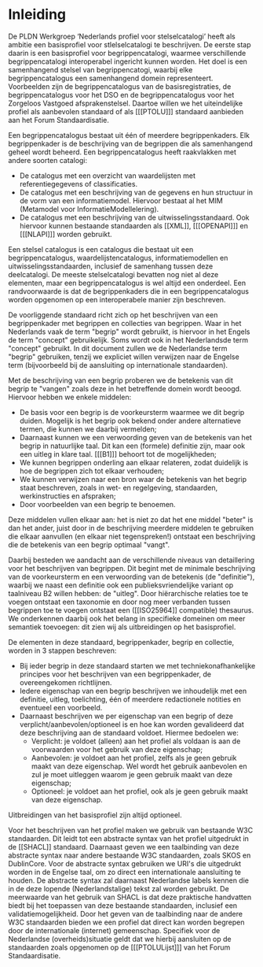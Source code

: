 # Inleiding

De PLDN Werkgroep ‘Nederlands profiel voor stelselcatalogi’ heeft als ambitie een basisprofiel voor stlelselcatalogi te beschrijven. De eerste stap daarin is een basisprofiel voor begrippencatalogi, waarmee verschillende begrippencatalogi interoperabel ingericht kunnen worden. Het doel is een samenhangend stelsel van begrippencatogi, waarbij elke begrippencatalogus een samenhangend domein representeert. Voorbeelden zijn de begrippencatalogus van de basisregistraties, de begrippencatalogus voor het DSO en de begrippencatalogus voor het Zorgeloos Vastgoed afsprakenstelsel. Daartoe willen we het uiteindelijke profiel als aanbevolen standaard of als [[[PTOLU]]] standaard aanbieden aan het Forum Standaardisatie.

Een begrippencatalogus bestaat uit één of meerdere begrippenkaders. Elk begrippenkader is de beschrijving van de begrippen die als samenhangend geheel wordt beheerd. Een begrippencatalogus heeft raakvlakken met andere soorten catalogi:
- De catalogus met een overzicht van waardelijsten met referentiegegevens of classificaties.
- De catalogus met een beschrijving van de gegevens en hun structuur in de vorm van een informatiemodel. Hiervoor bestaat al het  MIM (Metamodel voor InformatieModellelering).
- De catalogus met een beschrijving van de uitwisselingsstandaard. Ook hiervoor kunnen bestaande standaarden als [[XML]], [[[OPENAPI]]] en [[[NLAPI]]] worden gebruikt.

Een stelsel catalogus is een catalogus die bestaat uit een begrippencatalogus, waardelijstencatalogus, informatiemodellen en uitwisselingsstandaarden, inclusief de samenhang tussen deze deelcatalogi. De meeste stelselcatalogi bevatten nog niet al deze elementen, maar een begrippencatalogus is wel altijd een onderdeel. Een randvoorwaarde is dat de begrippenkaders die in een begrippencatalogus worden opgenomen op een interoperabele manier zijn beschreven.

De voorliggende standaard richt zich op het beschrijven van een begrippenkader met begrippen en collecties van begrippen. Waar in het Nederlands vaak de term "begrip" wordt gebruikt, is hiervoor in het Engels de term "concept" gebruikelijk. Soms wordt ook in het Nederlandsde term "concept" gebruikt. In dit document zullen we de Nederlandse term "begrip" gebruiken, tenzij we expliciet willen verwijzen naar de Engelse term (bijvoorbeeld bij de aansluiting op internationale standaarden).

Met de beschrijving van een begrip proberen we de betekenis van dit begrip te "vangen" zoals deze in het betreffende domein wordt beoogd. Hiervoor hebben we enkele middelen:
- De basis voor een begrip is de voorkeursterm waarmee we dit begrip duiden. Mogelijk is het begrip ook bekend onder andere alternatieve termen, die kunnen we daarbij vermelden;
- Daarnaast kunnen we een verwoording geven van de betekenis van het begrip in natuurlijke taal. Dit kan een (formele) definitie zijn, maar ook een uitleg in klare taal. [[[B1]]] behoort tot de mogelijkheden;
- We kunnen begrippen onderling aan elkaar relateren, zodat duidelijk is hoe de begrippen zich tot elkaar verhouden;
- We kunnen verwijzen naar een bron waar de betekenis van het begrip staat beschreven, zoals in wet- en regelgeving, standaarden, werkinstructies en afspraken;
- Door voorbeelden van een begrip te benoemen.

Deze middelen vullen elkaar aan: het is niet zo dat het ene middel "beter" is dan het ander, juist door in de beschrijving meerdere middelen te gebruiken die elkaar aanvullen (en elkaar niet tegenspreken!) ontstaat een beschrijving die de betekenis van een begrip optimaal "vangt".

Daarbij besteden we aandacht aan de verschillende niveaus van detaillering voor het beschrijven van begrippen. Dit begint met de minimale beschrijving van de voorkeursterm en een verwoording van de betekenis \(de "definitie"\), waarbij we naast een definitie ook een publieksvriendelijke variant op taalniveau B2 willen hebben: de "uitleg". Door hiërarchische relaties toe te voegen ontstaat een taxonomie en door nog meer verbanden tussen begrippen toe te voegen ontstaat een \([[ISO25964]] compatible\) thesaurus. We onderkennen daarbij ook het belang in specifieke domeinen om meer semantiek toevoegen: dit zien wij als uitbreidingen op het basisprofiel.

De elementen in deze standaard, begrippenkader, begrip en collectie, worden in 3 stappen beschreven:
- Bij ieder begrip in deze standaard starten we met techniekonafhankelijke principes voor het beschrijven van een begrippenkader, de overeengekomen richtlijnen.
- Iedere eigenschap van een begrip beschrijven we inhoudelijk met een definitie, uitleg, toelichting, één of meerdere redactionele notities en eventueel een voorbeeld.
- Daarnaast beschrijven we per eigenschap van een begrip of deze verplicht/aanbevolen/optioneel is en hoe kan worden gevalideerd dat deze beschrijving aan de standaard voldoet. Hiermee bedoelen we:
  - Verplicht: je voldoet \(alleen\) aan het profiel als voldaan is aan de voorwaarden voor het gebruik van deze eigenschap;
  - Aanbevolen: je voldoet aan het profiel, zelfs als je geen gebruik maakt van deze eigenschap. Wel wordt het gebruik aanbevolen en zul je moet uitleggen waarom je geen gebruik maakt van deze eigenschap;
  - Optioneel: je voldoet aan het profiel, ook als je geen gebruik maakt van deze eigenschap.

Uitbreidingen van het basisprofiel zijn altijd optioneel.

Voor het beschrijven van het profiel maken we gebruik van bestaande W3C standaarden. Dit leidt tot een abstracte syntax van het profiel uitgedrukt in de [[SHACL]] standaard. Daarnaast geven we een taalbinding van deze abstracte syntax naar andere bestaande W3C standaarden, zoals SKOS en DublinCore. Voor de abstracte syntax gebruiken we URI's die uitgedrukt worden in de Engelse taal, om zo direct een internationale aansluiting te houden. De abstracte syntax zal daarnaast Nederlandse labels kennen die in de deze lopende \(Nederlandstalige\) tekst zal worden gebruikt. De meerwaarde van het gebruik van SHACL is dat deze praktische handvatten biedt bij het toepassen van deze bestaande standaarden, inclusief een validatiemogelijkheid. Door het geven van de taalbinding naar de andere W3C standaarden bieden we een profiel dat direct kan worden begrepen door de internationale \(internet\) gemeenschap. Specifiek voor de Nederlandse \(overheids\)situatie geldt dat we hierbij aansluiten op de standaarden zoals opgenomen op de [[[PTOLULijst]]] van het Forum Standaardisatie.
